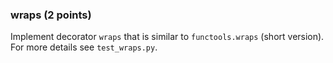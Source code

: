 ### wraps (2 points)

Implement decorator `wraps` that is similar to `functools.wraps` (short version).
For more details see `test_wraps.py`.

